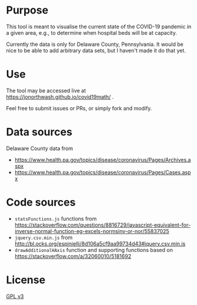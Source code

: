 # Purpose

This tool is meant to visualise the current state of the COVID-19 pandemic in a given area, e.g., to determine when hospital beds will be at capacity.

Currently the data is only for Delaware County, Pennsylvania.  It would be nice to be able to add arbitrary data sets, but I haven't made it do that yet.

# Use

The tool may be accessed live at https://jonorthwash.github.io/covid19math/ .

Feel free to submit issues or PRs, or simply fork and modify.

# Data sources

Delaware County data from
* https://www.health.pa.gov/topics/disease/coronavirus/Pages/Archives.aspx
* https://www.health.pa.gov/topics/disease/coronavirus/Pages/Cases.aspx

# Code sources

* `statsFunctions.js` functions from https://stackoverflow.com/questions/8816729/javascript-equivalent-for-inverse-normal-function-eg-excels-normsinv-or-nor/55837025
* `jquery.csv.min.js` from http://bl.ocks.org/espinielli/8d106a5cf9aa99734d43#jquery.csv.min.js
* `drawAdditionalHAxis` function and supporting functions based on https://stackoverflow.com/a/32060010/5181692

# License

[GPL v3](LICENSE)

